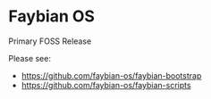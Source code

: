 # Faybian OS
Primary FOSS Release

Please see:
- https://github.com/faybian-os/faybian-bootstrap
- https://github.com/faybian-os/faybian-scripts

